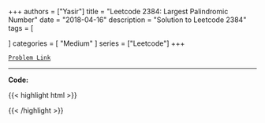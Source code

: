 
+++
authors = ["Yasir"]
title = "Leetcode 2384: Largest Palindromic Number"
date = "2018-04-16"
description = "Solution to Leetcode 2384"
tags = [
    
]
categories = [
    "Medium"
]
series = ["Leetcode"]
+++



[`Problem Link`](https://leetcode.com/problems/largest-palindromic-number/description/)

---

**Code:**

{{< highlight html >}}

{{< /highlight >}}

